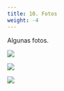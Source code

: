 ```yaml
---
title: 10. Fotos
weight: -4
---
```



Algunas fotos.


![](https://raw.githubusercontent.com/atmoschem/atmoschem.github.io/main/static/casap1.png)

![](https://raw.githubusercontent.com/atmoschem/atmoschem.github.io/main/static/casap2.png)

![](https://raw.githubusercontent.com/atmoschem/atmoschem.github.io/main/static/casap3.png)

